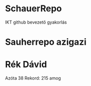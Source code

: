 # SchauerRepo
IKT github bevezető gyakorlás
# Sauherrepo azigazi
# Rék Dávid
Azóta 38
Rekord: 215
amog